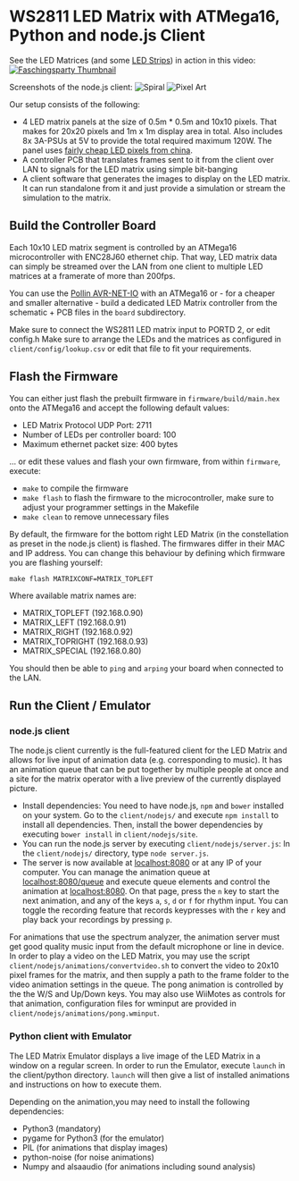 # WS2811 LED Matrix with ATMega16, Python and node.js Client
See the LED Matrices (and some [LED Strips](https://github.com/Jeija/ESP8266-WS2811-LEDs)) in action in this video:
[![Faschingsparty Thumbnail](http://img.youtube.com/vi/3oMDUkM88Io/0.jpg)](https://www.youtube.com/watch?v=3oMDUkM88Io)

Screenshots of the node.js client:
![Spiral](http://i.imgur.com/a1M53pQ.png)
![Pixel Art](http://i.imgur.com/H7VRdes.png)

Our setup consists of the following:
* 4 LED matrix panels at the size of 0.5m * 0.5m and 10x10 pixels. That makes for 20x20 pixels and 1m x 1m display area in total. Also includes 8x 3A-PSUs at 5V to provide the total required maximum 120W. The panel uses [fairly cheap LED pixels from china](http://www.aliexpress.com/item/Diameter-12mm-500pcs-WS2811-LED-pixel-module-IP68-waterproof-DC5V-full-color-christmas-tree-decration/1234045959.html).
* A controller PCB that translates frames sent to it from the client over LAN to signals for the LED matrix using simple bit-banging
* A client software that generates the images to display on the LED matrix. It can run standalone from it and just provide a simulation or stream the simulation to the matrix.

## Build the Controller Board
Each 10x10 LED matrix segment is controlled by an ATMega16 microcontroller with ENC28J60 ethernet chip. That way, LED matrix data can simply be streamed over the LAN from one client to multiple LED matrices at a framerate of more than 200fps.

You can use the [Pollin AVR-NET-IO](http://www.pollin.de/shop/dt/MTQ5OTgxOTk-/Bausaetze_Module/Bausaetze/Bausatz_AVR_NET_IO.html) with an ATMega16 or - for a cheaper and smaller alternative - build a dedicated LED Matrix controller from the schematic + PCB files in the `board` subdirectory.

Make sure to connect the WS2811 LED matrix input to PORTD 2, or edit config.h
Make sure to arrange the LEDs and the matrices as configured in `client/config/lookup.csv` or edit that file to fit your requirements.

## Flash the Firmware
You can either just flash the prebuilt firmware in `firmware/build/main.hex` onto the ATMega16 and accept the following default values:
* LED Matrix Protocol UDP Port: 2711
* Number of LEDs per controller board: 100
* Maximum ethernet packet size: 400 bytes

... or edit these values and flash your own firmware, from within `firmware`, execute:
* `make` to compile the firmware
* `make flash` to flash the firmware to the microcontroller, make sure to adjust your programmer settings in the Makefile
* `make clean` to remove unnecessary files

By default, the firmware for the bottom right LED Matrix (in the constellation as preset in the node.js client) is flashed. The firmwares differ in their MAC and IP address. You can change this behaviour by defining which firmware you are flashing yourself:

`make flash MATRIXCONF=MATRIX_TOPLEFT`

Where available matrix names are:
* MATRIX_TOPLEFT (192.168.0.90)
* MATRIX_LEFT (192.168.0.91)
* MATRIX_RIGHT (192.168.0.92)
* MATRIX_TOPRIGHT (192.168.0.93)
* MATRIX_SPECIAL (192.168.0.80)

You should then be able to `ping` and `arping` your board when connected to the LAN.

## Run the Client / Emulator
### node.js client
The node.js client currently is the full-featured client for the LED Matrix and allows for live input of animation data (e.g. corresponding to music). It has an animation queue that can be put together by multiple people at once and a site for the matrix operator with a live preview of the currently displayed picture.
* Install dependencies: You need to have node.js, `npm` and `bower` installed on your system. Go to the `client/nodejs/` and execute `npm install` to install all dependencies. Then, install the bower dependencies by executing `bower install` in `client/nodejs/site`.
* You can run the node.js server by executing `client/nodejs/server.js`: In the `client/nodejs/` directory, type `node server.js`.
* The server is now available at [localhost:8080](http://localhost:8080) or at any IP of your computer. You can manage the animation queue at [localhost:8080/queue](http://localhost:8080/queue) and execute queue elements and control the animation at [localhost:8080](http://localhost:8080). On that page, press the `n` key to start the next animation, and any of the keys `a`, `s`, `d` or `f` for rhythm input. You can toggle the recording feature that records keypresses with the `r` key and play back your recordings by pressing `p`.

For animations that use the spectrum analyzer, the animation server must get good quality music input from the default microphone or line in device. In order to play a video on the LED Matrix, you may use the script `client/nodejs/animations/convertvideo.sh` to convert the video to 20x10 pixel frames for the matrix, and then supply a path to the frame folder to the video animation settings in the queue. The pong animation is controlled by the the W/S and Up/Down keys. You may also use WiiMotes as controls for that animation, configuration files for wminput are provided in `client/nodejs/animations/pong.wminput`.

### Python client with Emulator
The LED Matrix Emulator displays a live image of the LED Matrix in a window on a regular screen. In order to run the Emulator, execute `launch` in the client/python directory. `launch` will then give a list of installed animations and instructions on how to execute them.

Depending on the animation,you may need to install the following dependencies:
* Python3 (mandatory)
* pygame for Python3 (for the emulator)
* PIL (for animations that display images)
* python-noise (for noise animations)
* Numpy and alsaaudio (for animations including sound analysis)
